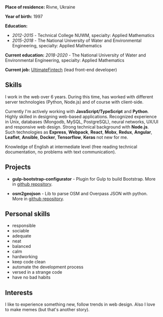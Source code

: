 **Place of residence:** Rivne, Ukraine

**Year of birth:** 1997

**Education:**

- _2012-2015_ - Technical College NUWM, specialty: Applied Mathematics
- _2015-2018_ - The National University of Water and Environmental Engineering, specialty: Applied Mathematics

**Current education:** _2018-2020_ - The National University of Water and Environmental Engineering, specialty: Applied Mathematics

**Current job:** [UltimateFintech](https://ultimatefintech.com/) (lead front-end developer)

## Skills

I work in the web over 6 years. During this time, has worked with different server technologies (Python, Node.js) and of course with client-side.

Currently I'm actively working with **JavaScript/TypeScript** and **Python**. Highly skilled in designing web-based applications. Recognized experience in Unix, databases (Mongodb, MySQL, PostgreSQL), neural networks, UX/UI and responsive web design. Strong technical background with **Node.js**. Such technologies as **Express**, **Webpack**, **React**, **Mobx**, **Redux**, **Angular**, **Leaflet**, **Ansible**, **Docker**, **Tensorflow**, **Keras** not new for me.

Knowledge of English at intermediate level (free reading technical documentation, no problems with text communication).

## Projects

- **gulp-bootstrap-configurator** - Plugin for Gulp to build Bootstrap. More in [github repository](https://github.com/rapkin/gulp-bootstrap-configurator).

- **osm2geojson** - Lib to parse OSM and Overpass JSON with python. More in [github repository](https://github.com/aspectumapp/osm2geojson).

## Personal skills

- responsible
- sociable
- adequate
- neat
- balanced
- calm
- hardworking
- keep code clean
- automate the development process
- versed in a strange code
- have no bad habits

## Interests

I like to experience something new, follow trends in web design. Also I love to make memes (but that's another story).
